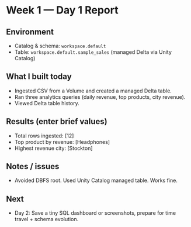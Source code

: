 # Week 1 — Day 1 Report

## Environment
- Catalog & schema: `workspace.default`
- Table: `workspace.default.sample_sales` (managed Delta via Unity Catalog)

## What I built today
- Ingested CSV from a Volume and created a managed Delta table.
- Ran three analytics queries (daily revenue, top products, city revenue).
- Viewed Delta table history.

## Results (enter brief values)
- Total rows ingested: [12]
- Top product by revenue: [Headphones]
- Highest revenue city: [Stockton]

## Notes / issues
- Avoided DBFS root. Used Unity Catalog managed table. Works fine.

## Next
- Day 2: Save a tiny SQL dashboard or screenshots, prepare for time travel + schema evolution.
